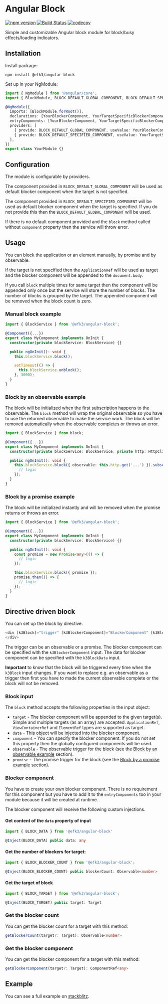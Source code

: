 # Angular Block

[![npm version](https://badge.fury.io/js/%40efk3%2Fangular-block.svg)](https://badge.fury.io/js/%40efk3%2Fangular-block)
[![Build Status](https://travis-ci.org/Efk3/angular-block.svg?branch=master)](https://travis-ci.org/Efk3/angular-block)
[![codecov](https://codecov.io/gh/Efk3/angular-block/branch/master/graph/badge.svg)](https://codecov.io/gh/Efk3/angular-block)

Simple and customizable Angular block module for block/busy effects/loading indicators.

## Installation

Install package:

`npm install @efk3/angular-block`

Set up in your NgModule:

```typescript
import { NgModule } from '@angular/core';
import { BlockModule, BLOCK_DEFAULT_GLOBAL_COMPONENT, BLOCK_DEFAULT_SPECIFIED_COMPONENT } from '@efk3/angular-block';

@NgModule({
  imports: [BlockModule.forRoot()],
  declarations: [YourBlockerComponent, YourTargetSpecificBlockerComponent],
  entryComponents: [YourBlockerComponent, YourTargetSpecificBlockerComponent],
  providers: [
    { provide: BLOCK_DEFAULT_GLOBAL_COMPONENT, useValue: YourBlockerComponent },
    { provide: BLOCK_DEFAULT_SPECIFIED_COMPONENT, useValue: YourTargetSpecificBlockerComponent },
  ],
})
export class YourModule {}
```

## Configuration

The module is configurable by providers.

The component provided in `BLOCK_DEFAULT_GLOBAL_COMPONENT` will be used as default blocker component when the target is not specified.

The component provided in `BLOCK_DEFAULT_SPECIFIED_COMPONENT` will be used as default blocker component when the target is specified. If you do not provide this then the `BLOCK_DEFAULT_GLOBAL_COMPONENT` will be used.

If there is no default component provided and the `block` method called without `component` property then the service will throw error.

## Usage

You can block the application or an element manually, by promise and by observable.

If the target is not specified then the `ApplicationRef` will be used as target and the blocker component will be appended to the `document.body`.

If you call `block` multiple times for same target then the component will be appended only once but the service will store the number of blocks. The number of blocks is grouped by the target. The appended component will be removed when the block count is zero.

### Manual block example

```typescript
import { BlockService } from '@efk3/angular-block';

@Component({...})
export class MyComponent implements OnInit {
  constructor(private blockService: BlockService) {}

  public ngOnInit(): void {
    this.blockService.block();

    setTimeout(() => {
      this.blockService.unblock();
    }, 3000);
  }
}
```

### Block by an observable example

The block will be initialized when the first subscription happens to the observable. The `block` method will wrap the original observable so you have to use the returned observable to make the service work. The block will be removed automatically when the observable completes or throws an error.

```typescript
import { BlockService } from block;

@Component({...})
export class MyComponent implements OnInit {
  constructor(private blockService: BlockService, private http: HttpClient) {}

  public ngOnInit(): void {
    this.blockService.block({ observable: this.http.get('...') }).subscribe(() => {
      // logic
    });
  }
}
```

### Block by a promise example

The block will be initialized instantly and will be removed when the promise returns or throws an error.

```typescript
import { BlockService } from '@efk3/angular-block';

@Component({...})
export class MyComponent implements OnInit {
  constructor(private blockService: BlockService) {}

  public ngOnInit(): void {
    const promise = new Promise<any>(() => {
      // logic
    });

    this.blockService.block({ promise });
    promise.then(() => {
      // logic
    });
  }
}
```

## Directive driven block

You can set up the block by directive.

```typescript
<div [k3Block]="trigger" [k3BlockerComponent]="BlockerComponent" [k3BlockData]="blockData">
</div>
```

The trigger can be an observable or a promise. The blocker component can be specified with the `k3BlockerComponent` input. The data for blocker component can be specified with the `k3BlockData` input.

**Important** to know that the block will be triggered every time when the `k3Block` input changes. If you want to replace e.g. an observable as a trigger then first you have to made the current observable complete or the block will not be removed.

### Block input

The `block` method accepts the following properties in the input object:

* `target` - The blocker component will be appended to the given target(s). Simple and multiple targets (as an array) are accepted. `ApplicationRef`, `ViewContainerRef` and `ElementRef` types are supported as target.
* `data` - This object will be injected into the blocker component.
* `component` - You can specify the blocker component. If you do not set this property then the globally configured components will be used.
* `observable` - The observable trigger for the block (see the [Block by an observable example](#block-by-an-observable-example) section).
* `promise` - The promise trigger for the block (see the [Block by a promise example](#block-by-a-promise-example) section).

### Blocker component

You have to create your own blocker component. There is no requirement for this component but you have to add it to the `entryComponents` too in your module because it will be created at runtime.

The blocker component will receive the following custom injections.

#### Get content of the `data` property of input

```typescript
import { BLOCK_DATA } from '@efk3/angular-block'

@Inject(BLOCK_DATA) public data: any
```

#### Get the number of blockers for target:

```typescript
import { BLOCK_BLOCKER_COUNT } from '@efk3/angular-block';

@Inject(BLOCK_BLOCKER_COUNT) public blockerCount: Observable<number>
```

#### Get the target of block

```typescript
import { BLOCK_TARGET } from '@efk3/angular-block';

@Inject(BLOCK_TARGET) public target: Target
```

### Get the blocker count

You can get the blocker count for a target with this method:

```typescript
getBlockerCount(target?: Target): Observable<number>
```

### Get the blocker component

You can get the blocker component for a target with this method:

```typescript
getBlockerComponent(target?: Target): ComponentRef<any>
```

## Example

You can see a full example on [stackblitz][1].

[1]: https://stackblitz.com/edit/efk3-angular-block-example

